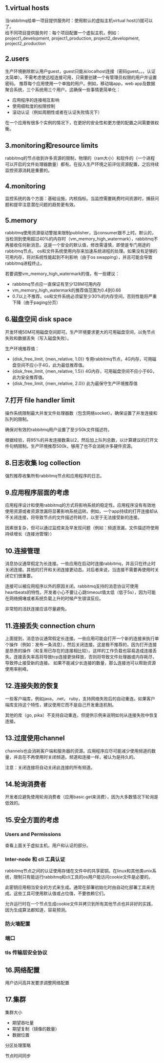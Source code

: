 ## 1.virtual hosts
当rabbitmq给单一项目提供服务时：使用默认的虚拟主机virtual host(/)就可以了。  
给不同项目提供服务时：每个项目配置一个虚拟主机，例如：  
project1_development, project1_production, project2_development, project2_production

## 2.users
生产环境删除默认用户guest，guest只能从localhost连接（密码guest。。。认证太简单）。不需考虑使远程连接可用，只需要创建一个有管理员权限的用户并设置密码。
推荐每个应用使用一个单独的用户。例如，移动端app，web app及数据聚合系统，三个系统用三个用户。这确保一些事情更简单化：

* 应用程序的连接相互影响
* 使用细粒度的权限控制
* 滚动认证（例如周期性或者在认证失败情况下）  

在一个应用有很多个实例的情况下，在更好的安全性和更方便的配置之间需要做权衡。

## 3.monitoring和resource limits
rabbitmq的节点收到许多资源的限制，物理的（ram大小）和软件的（一个进程可以开启的文件处理器数量）都有。在投入生产环境之前评估资源配置，之后持续监控资源消耗是重要的。

## 4.monitoring
监控系统的各个方面：基础设施，内核指标。当监控需要耗费时间资源时，捕获问题和提早注意潜在问题的趋势更有效。

## 5.memory
rabbitmq使用资源驱动警报来限制publisher，当consumer跟不上时。默认的，当检测到使用超过40%的内存时（vm_memory_high_watermark），rabbitmq不再接收任何新消息。这是一个安全的默认值，修改需谨慎，即使是专门用途的rabbitmq节点。
os和文件系统使用内存来加速系统进程的处理。如果没有足够的可用内存，将对系统性能起到不利影响（由于os swapping），并且可能会导致rabbitmq进程终止。

若要调整vm_memory_high_watermark的值，有一些建议：

* rabbitmq节点应一直保证有至少128M可用内存
* vm_memory_high_watermark的推荐值范围为0.4到0.66
* 0.7以上不推荐。os和文件系统必须留至少30%的内存空间，否则性能将严重下降（由于paging分页）

## 6.磁盘空间 disk space
开发环境50M可用磁盘空间即可。生产环境要求更大的可用磁盘空间，以免节点失败和数据丢失（写入磁盘失败）。  

生产环境推荐值：

* {disk_free_limit, {men_relative, 1.0}} 专用rabbitmq节点，4G内存，可用磁盘空间不应小于4G，此为最低推荐值。
* {disk_free_limit, {men_relative, 1.5}} 4G内存，可用磁盘空间不应小于6G，此为安全推荐值。
* {disk_free_limit, {men_relative, 2.0}} 此为最保守生产环境推荐值

## 7.打开 file handler limit
操作系统限制最大并发文件处理器数（包含网络socket）。确保设置了并发连接和队列的限制。  

确保对有效的rabbitmq用户设置了至少50k文件描述符。  

根据经验，将95%的并发连接数乘以2，然后加上队列总数，以计算建议的打开文件句柄限制。生产环境推荐500k，够用了也不会消耗许多硬件资源。

## 8.日志收集 log collection
强烈推荐收集所有rabbitmq节点和应用程序的日志。

## 9.应用程序层面的考虑
应用程序设计和使用rabbitmq的方式将影响系统的稳定性。应用程序没有有效地使用资源或者资源泄漏将显著影响系统运转。例如，一个app持续的打开连接却从不关闭连接，将导致节点的文件描述符耗尽，以至于无法接受新的连接。

因素很复杂，但可以通过监控来及早发现问题（例如：频道泄漏，文件描述符使用持续增长（连接池管理））

## 10.连接管理
消息协议通常假定为长连接。一些应用在启动时连接rabbitmq，并且只在终止时关闭连接。其他的打开和关闭连接更动态。对后者来说，当连接不需要再使用时关闭它们很重要。

连接可以被应用程序以外的原因关闭。rabbitmq支持的消息协议可使用heartbeats的特性。开发者小心不要让心跳timeout值太低（低于5s），因为可能在网络拥堵或者系统负载上升的时候产生错误反应。  

非常短的活跃连接应该尽量避免。

## 11.连接丢失 connection churn
上面提到，消息协议通常假定长连接。一些应用可能会打开一个新的连接来执行单个操作（例如：发布一条消息），然后关闭连接。这是极不推荐的，因为打开连接是昂贵的操作（和复用已存在的连接相比较）。这样的工作负载也容易造成连接丢失。连接丢失率高将导致tcp连接更快释放，否则将导致文件处理器或内存耗尽，导致停止接受新的连接。
如果不能减少长连接的数量，那么连接池可以帮助资源使用率削峰。

## 12.连接失败的恢复
一些客户端库，例如java，.net， ruby，支持网络失败后的自动重连。如果客户端库支持这个特性，建议使用它而不是自己开发重连机制。  

其他的库（go, pika）不支持自动重连，但提供示例来说明如何从连接失败中恢复连接。

## 13.过度使用channel
channels也会消耗客户端和服务器的资源。应用程序应尽可能减少使用频道的数量，并且在不再使用时关闭频道。频道和连接一样，被认为是持久的。  

注意：关闭连接将自动关闭此连接的所有频道。

## 14.轮询消费者
开发者应避免使用轮询消费者（应用basic.get来消费），因为大多数情况下轮询是低效的。

## 15.安全方面的考虑
### Users and Permissions
查看上面关于虚拟主机，用户和认证的部分。
### Inter-node 和 cli 工具认证
rabbitmq节点之间的认证使用存储在文件中的共享密钥。在linux和其他类unix系统，限制只有能运行rabbitmq和cli工具的os用户能访问cookie文件是必要的。

此密钥应用相当安全的方式来生成。通常在部署初始化时由自动化部署工具来完成。这些工具可使用默认值或占位值，不要依赖它们。

允许运行时在一个节点生成cookie文件并拷贝到所有其他节点也并非好的实践，因为生成算法都知道，容易预测。

### 防火墙配置
### 端口
### tls 传输层安全协议

## 16.网络配置
用户访问高并发要求调整网络配置

## 17.集群
集群大小
* 期望吞吐量
* 期望复制（镜像的数量）
* 数据位置

分区处理策略

节点时间同步
